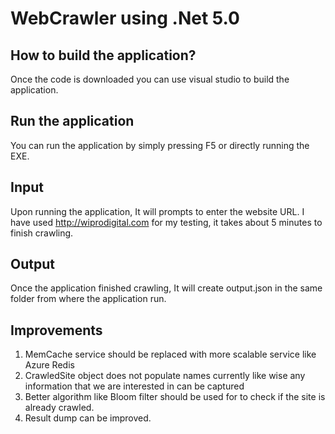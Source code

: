 # WebCrawler using .Net 5.0
## How to build the application?
<p>Once the code is downloaded you can use visual studio to build the application.</p>

## Run the application
You can run the application by simply pressing F5 or directly running the EXE.

## Input
Upon running the application, It will prompts to enter the website URL. I have used http://wiprodigital.com for my testing, it takes about 5 minutes to finish crawling. 

## Output
Once the application finished crawling, It will create output.json in the same folder from where the application run.

## Improvements
1. MemCache service should be replaced with more scalable service like Azure Redis
2. CrawledSite object does not populate names currently like wise any information that we are interested in can be captured
3. Better algorithm like Bloom filter should be used for to check if the site is already crawled.
4. Result dump can be improved.